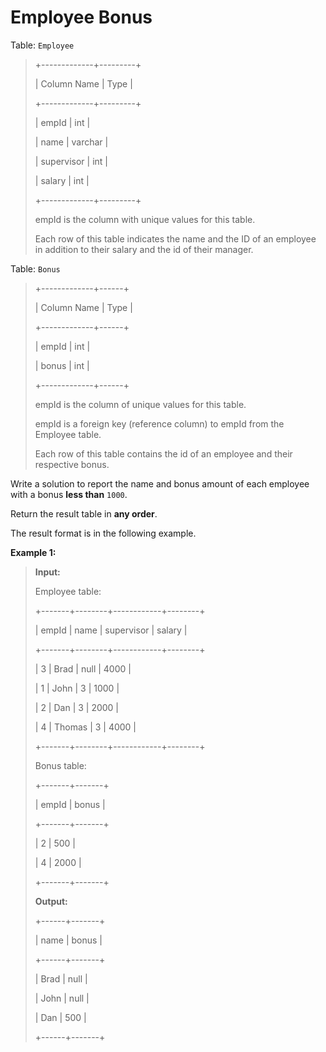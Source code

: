# Employee Bonus

Table: <code>Employee</code>
>
> +-------------+---------+
>
> | Column Name | Type    |
>
> +-------------+---------+
>
> | empId       | int     |
>
> | name        | varchar |
>
> | supervisor  | int     |
>
> | salary      | int     |
>
> +-------------+---------+
>
> empId is the column with unique values for this table.
>
> Each row of this table indicates the name and the ID of an employee in addition to their salary and the id of their manager.


Table: <code>Bonus</code>
>
> +-------------+------+
>
> | Column Name | Type |
>
> +-------------+------+
>
> | empId       | int  |
>
> | bonus       | int  |
>
> +-------------+------+
>
> empId is the column of unique values for this table.
>
> empId is a foreign key (reference column) to empId from the Employee table.
>
> Each row of this table contains the id of an employee and their respective bonus.


Write a solution to report the name and bonus amount of each employee with a bonus **less than** <code>1000</code>.

Return the result table in **any order**.

The&nbsp;result format is in the following example.


**Example 1:**
>
> **Input:**
>
> Employee table:
>
> +-------+--------+------------+--------+
>
> | empId | name   | supervisor | salary |
>
> +-------+--------+------------+--------+
>
> | 3     | Brad   | null       | 4000   |
>
> | 1     | John   | 3          | 1000   |
>
> | 2     | Dan    | 3          | 2000   |
>
> | 4     | Thomas | 3          | 4000   |
>
> +-------+--------+------------+--------+
>
> Bonus table:
>
> +-------+-------+
>
> | empId | bonus |
>
> +-------+-------+
>
> | 2     | 500   |
>
> | 4     | 2000  |
>
> +-------+-------+
>
> **Output:**
>
> +------+-------+
>
> | name | bonus |
>
> +------+-------+
>
> | Brad | null  |
>
> | John | null  |
>
> | Dan  | 500   |
>
> +------+-------+
